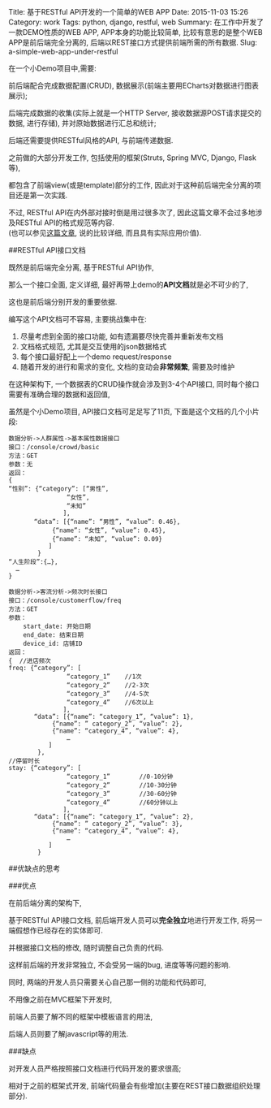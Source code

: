 Title: 基于RESTful API开发的一个简单的WEB APP
Date: 2015-11-03 15:26
Category: work
Tags: python, django, restful, web
Summary: 在工作中开发了一款DEMO性质的WEB APP, APP本身的功能比较简单, 比较有意思的是整个WEB APP是前后端完全分离的, 后端以REST接口方式提供前端所需的所有数据.
Slug: a-simple-web-app-under-restful

在一个小Demo项目中,需要: 

前后端配合完成数据配置(CRUD), 数据展示(前端主要用ECharts对数据进行图表展示); 

后端完成数据的收集(实际上就是一个HTTP Server, 接收数据源POST请求提交的数据, 进行存储), 并对原始数据进行汇总和统计;

后端还需要提供RESTful风格的API, 与前端传递数据.

之前做的大部分开发工作, 包括使用的框架(Struts, Spring MVC, Django, Flask等), 

都包含了前端view(或是template)部分的工作, 因此对于这种前后端完全分离的项目还是第一次实践.

不过, RESTful API在内外部对接时倒是用过很多次了, 因此这篇文章不会过多地涉及RESTful API的格式规范等内容.  
(也可以参见[这篇文章](http://www.vinaysahni.com/best-practices-for-a-pragmatic-restful-api "best-practices-for-a-pragmatic-restful-api"), 说的比较详细, 而且具有实际应用价值).

##RESTful API接口文档

既然是前后端完全分离, 基于RESTful API协作, 

那么一个接口全面, 定义详细, 最好再带上demo的**API文档**就是必不可少的了,

这也是前后端分别开发的重要依据.

编写这个API文档可不容易, 主要挑战集中在:

1. 尽量考虑到全面的接口功能, 如有遗漏要尽快完善并重新发布文档
2. 文档格式规范, 尤其是交互使用的json数据格式
3. 每个接口最好配上一个demo request/response
4. 随着开发的进行和需求的变化, 文档的变动会**非常频繁**, 需要及时维护
  
在这种架构下, 一个数据表的CRUD操作就会涉及到3-4个API接口, 同时每个接口需要有准确合理的数据和返回值,

虽然是个小Demo项目, API接口文档可足足写了11页, 下面是这个文档的几个小片段:
````
数据分析->人群属性->基本属性数据接口
接口：/console/crowd/basic
方法：GET
参数：无
返回：
{
“性别”: {“category”: [“男性”,
                “女性”,
                “未知”
      		   ],
       “data”: [{“name”: “男性”, “value”: 0.46},
            {“name”: “女性”, “value”: 0.45},
            {“name”: “未知”, “value”: 0.09}
      	   ]
		}
“人生阶段”:{…},
  …
}

数据分析->客流分析->频次时长接口
接口：/console/customerflow/freq
方法：GET
参数：
	start_date: 开始日期
	end_date: 结束日期
	device_id: 店铺ID
返回：
{  //进店频次
freq: {“category”: [
				“category_1” 	//1次
				“category_2”	//2-3次
				“category_3”	//4-5次
				“category_4”	//6次以上
      		   ],
       “data”: [{“name”: “category_1”, “value”: 1},
            {“name”: ” category_2”, “value”: 2},
            {“name”: “category_4”, “value”: 4},
				…
      	   ]
		},
//停留时长
stay: {“category”: [
				“category_1”		//0-10分钟
				“category_2”		//10-30分钟
				“category_3”		//30-60分钟
				“category_4”		//60分钟以上
      		   ],
       “data”: [{“name”: “category_1”, “value”: 2},
            {“name”: ” category_2”, “value”: 3},
            {“name”: “category_4”, “value”: 4},
				…
      	   ]
		}

````

##优缺点的思考


###优点

在前后端分离的架构下, 

基于RESTful API接口文档, 前后端开发人员可以**完全独立**地进行开发工作, 将另一端假想作已经存在的实体即可.

并根据接口文档的修改, 随时调整自己负责的代码.

这样前后端的开发非常独立, 不会受另一端的bug, 进度等等问题的影响.

同时, 两端的开发人员只需要关心自己那一侧的功能和代码即可, 

不用像之前在MVC框架下开发时, 

前端人员要了解不同的框架中模板语言的用法, 

后端人员则要了解javascript等的用法.

###缺点

对开发人员严格按照接口文档进行代码开发的要求很高;

相对于之前的框架式开发, 前端代码量会有些增加(主要在REST接口数据组织处理部分).

